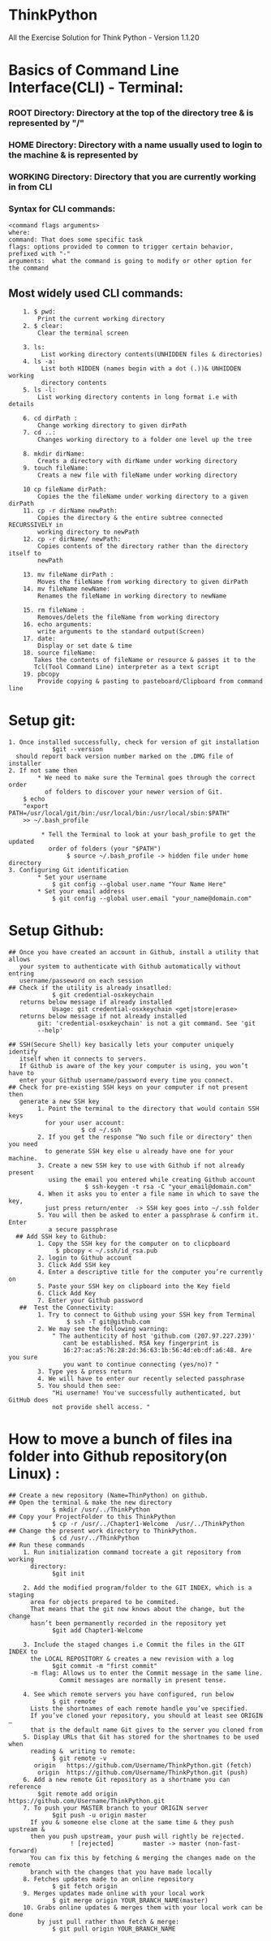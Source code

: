 # ThinkPython
All the Exercise Solution for Think Python - Version 1.1.20

# Basics of Command Line Interface(CLI) - Terminal:
### ROOT Directory: Directory at the top of the directory tree & is represented by "/"
### HOME Directory: Directory with a name usually used to login to the machine & is represented by 
### WORKING Directory: Directory that you are currently working in from CLI
### Syntax for CLI commands:
    <command flags arguments>
    where:
    command: That does some specific task
    flags: options provided to common to trigger certain behavior, prefixed with "-" 
    arguments:  what the command is going to modify or other option for the command      
## Most widely used CLI commands:
        1. $ pwd: 
            Print the current working directory
        2. $ clear: 
            Clear the terminal screen
            
        3. ls:
             List working directory contents(UNHIDDEN files & directories)
        4. ls -a:
             List both HIDDEN (names begin with a dot (.))& UNHIDDEN working 
             directory contents
        5. ls -l: 
            List working directory contents in long format i.e with details
            
        6. cd dirPath : 
            Change working directory to given dirPath
        7. cd ..: 
            Changes working directory to a folder one level up the tree
            
        8. mkdir dirName: 
            Creats a directory with dirName under working directory  
        9. touch fileName: 
            Creats a new file with fileName under working directory
            
        10 cp fileName dirPath: 
            Copies the the fileName under working directory to a given dirPath
        11. cp -r dirName newPath: 
            Copies the directory & the entire subtree connected RECURSSIVELY in 
            working directory to newPath
        12. cp -r dirName/ newPath: 
            Copies contents of the directory rather than the directory itself to 
            newPath
            
        13. mv fileName dirPath : 
            Moves the fileName from working directory to given dirPath
        14. mv fileName newName: 
            Renames the fileName in working directory to newName
            
        15. rm fileName :
            Removes/delets the fileName from working directory  
        16. echo arguments:
            write arguments to the standard output(Screen)
        17. date:
            Display or set date & time
        18. source fileName:
           Takes the contents of fileName or resource & passes it to the 
           Tcl(Tool Command Line) interpreter as a text script  
        19. pbcopy
            Provide copying & pasting to pasteboard/Clipboard from command line     
            
# Setup git:
    1. Once installed successfully, check for version of git installation
                $git --version 
      should report back version number marked on the .DMG file of installer
    2. If not same then 
            * We need to make sure the Terminal goes through the correct order 
              of folders to discover your newer version of Git.
        $ echo 
        "export PATH=/usr/local/git/bin:/usr/local/bin:/usr/local/sbin:$PATH" 
        >> ~/.bash_profile

             * Tell the Terminal to look at your bash_profile to get the updated 
               order of folders (your "$PATH")
                    $ source ~/.bash_profile -> hidden file under home directory
    3. Configuring Git identification
            * Set your username
                $ git config --global user.name "Your Name Here"
            * Set your email address
                $ git config --global user.email "your_name@domain.com"
# Setup Github:   
    ## Once you have created an account in Github, install a utility that allows 
       your system to authenticate with Github automatically without entring 
       username/passeword on each session      
    ## Check if the utility is already insatlled:
                $ git credential-osxkeychain
       returns below message if already installed
                Usage: git credential-osxkeychain <get|store|erase>
       returns below message if not already installed
            git: 'credential-osxkeychain' is not a git command. See 'git 
            --help' 
    
    ## SSH(Secure Shell) key basically lets your computer uniquely identify 
       itself when it connects to servers. 
       If Github is aware of the key your computer is using, you won’t have to 
       enter your Github username/password every time you connect.   
    ## Check for pre-existing SSH keys on your computer if not present then 
       generate a new SSH key
            1. Point the terminal to the directory that would contain SSH keys 
              for your user account:
                        $ cd ~/.ssh  
            2. If you get the response “No such file or directory" then you need 
              to generate SSH key else u already have one for your machine.
            3. Create a new SSH key to use with Github if not already present 
               using the email you entered while creating Github account
                         $ ssh-keygen -t rsa -C "your_email@domain.com"                                           
            4. When it asks you to enter a file name in which to save the key, 
              just press return/enter  -> SSH key goes into ~/.ssh folder
            5. You will then be asked to enter a passphrase & confirm it. Enter 
               a secure passphrase
      ## Add SSH key to Github:
            1. Copy the SSH key for the computer on to clicpboard
                 $ pbcopy < ~/.ssh/id_rsa.pub
            2. login to Github account
            3. Click Add SSH key
            4. Enter a descriptive title for the computer you’re currently on
            5. Paste your SSH key on clipboard into the Key field
            6. Click Add Key
            7. Enter your Github password
       ##  Test the Connectivity:
            1. Try to connect to Github using your SSH key from Terminal
                    $ ssh -T git@github.com 
            2. We may see the following warning:
                " The authenticity of host 'github.com (207.97.227.239)'
                   cant be established. RSA key fingerprint is             
                   16:27:ac:a5:76:28:2d:36:63:1b:56:4d:eb:df:a6:48. Are you sure 
                   you want to continue connecting (yes/no)? "
            3. Type yes & press return
            4. We will have to enter our recently selected passphrase 
            5. You should then see:
                "Hi username! You've successfully authenticated, but GitHub does 
                not provide shell access. "   
# How to move a bunch of files ina folder into Github repository(on Linux) :

    ## Create a new repository (Name=ThinPython) on github.
    ## Open the terminal & make the new directory
                $ mkdir /usr/../ThinkPython
    ## Copy your ProjectFolder to this ThinkPython
                $ cp -r /usr/../Chapter1-Welcome  /usr/../ThinkPython
    ## Change the present work directory to ThinkPython.
                $ cd /usr/../ThinkPython
    ## Run these commands
        1. Run initialization command tocreate a git repository from working 
          directory:
                $git init
                
        2. Add the modified program/folder to the GIT INDEX, which is a staging 
          area for objects prepared to be commited.
          That means that the git now knows about the change, but the change 
          hasn’t been permanently recorded in the repository yet
                $git add Chapter1-Welcome
                
        3. Include the staged changes i.e Commit the files in the GIT INDEX to 
          the LOCAL REPOSITORY & creates a new revision with a log
                $git commit -m "first commit"
          -m flag: Allows us to enter the Commit message in the same line. 
                  Commit messages are normally in present tense. 
                      
        4. See which remote servers you have configured, run below
                $ git remote
          Lists the shortnames of each remote handle you’ve specified. 
          If you’ve cloned your repository, you should at least see ORIGIN – 
          that is the default name Git gives to the server you cloned from  
        5. Display URLs that Git has stored for the shortnames to be used when 
          reading &  writing to remote:  
                $ git remote -v
           origin	https://github.com/Username/ThinkPython.git (fetch)
            origin	https://github.com/Username/ThinkPython.git (push) 
        6. Add a new remote Git repository as a shortname you can reference           
            $git remote add origin https://github.com/Username/ThinkPython.git
        7. To push your MASTER branch to your ORIGIN server
                $git push -u origin master
          If you & someone else clone at the same time & they push upstream & 
          then you push upstream, your push will rightly be rejected. 
                     ! [rejected]        master -> master (non-fast-forward)
          You can fix this by fetching & merging the changes made on the remote 
          branch with the changes that you have made locally
        8. Fetches updates made to an online repository
                $ git fetch origin 
        9. Merges updates made online with your local work
                $ git merge origin YOUR_BRANCH_NAME(master) 
        10. Grabs online updates & merges them with your local work can be done 
            by just pull rather than fetch & merge:
                $ git pull origin YOUR_BRANCH_NAME
                       
                                  
            
          
            
